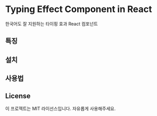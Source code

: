 # Typing Effect Component in React

한국어도 잘 지원하는 타이핑 효과 React 컴포넌트

## 특징


## 설치


## 사용법


## License

이 프로젝트는 MIT 라이선스입니다. 자유롭게 사용해주세요.
